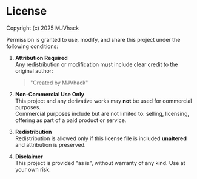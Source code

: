 # License

Copyright (c) 2025 MJVhack

Permission is granted to use, modify, and share this project under the following conditions:

1. **Attribution Required**  
   Any redistribution or modification must include clear credit to the original author:  
   > "Created by MJVhack"  

2. **Non-Commercial Use Only**  
   This project and any derivative works may **not** be used for commercial purposes.  
   Commercial purposes include but are not limited to: selling, licensing, offering as part of a paid product or service.  

3. **Redistribution**  
   Redistribution is allowed only if this license file is included **unaltered** and attribution is preserved.  

4. **Disclaimer**  
   This project is provided "as is", without warranty of any kind. Use at your own risk.
